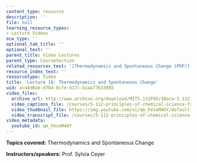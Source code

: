 ```yaml
---
content_type: resource
description: ''
file: null
learning_resource_types:
- Lecture Videos
ocw_type: ''
optional_tab_title: ''
optional_text: ''
parent_title: Video Lectures
parent_type: CourseSection
related_resources_text: '[Thermodynamics and Spontaneous Change (PDF)](resources/lecture18)'
resource_index_text: ''
resourcetype: Video
title: 'Lecture 18: Thermodynamics and Spontaneous Change'
uid: acd4d0ae-d7b4-0cfe-917c-b1aa77633985
video_files:
  archive_url: http://www.archive.org/download/MIT5.112F05/18ocw-5.112-24oct2005-220k.mp4
  video_captions_file: /courses/5-112-principles-of-chemical-science-fall-2005/8fd72c483a4f5c7eb9ea4ce555f0e4ce_qm_hVsoM4OY.vtt
  video_thumbnail_file: https://img.youtube.com/vi/qm_hVsoM4OY/default.jpg
  video_transcript_file: /courses/5-112-principles-of-chemical-science-fall-2005/666457eb85b1f2f7104c09095ee00986_qm_hVsoM4OY.pdf
video_metadata:
  youtube_id: qm_hVsoM4OY
---
```


**Topics covered:** Thermodynamics and Spontaneous Change

**Instructors/speakers:** Prof. Sylvia Ceyer